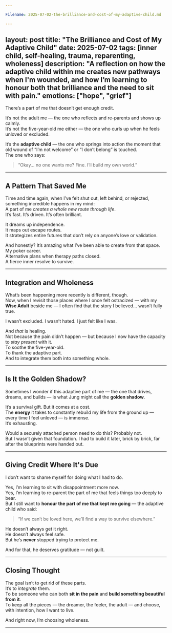 ```yaml
---

Filename: 2025-07-02-the-brilliance-and-cost-of-my-adaptive-child.md

---
```

layout: post
title: "The Brilliance and Cost of My Adaptive Child"
date: 2025-07-02
tags: [inner child, self-healing, trauma, reparenting, wholeness]
description: "A reflection on how the adaptive child within me creates new pathways when I'm wounded, and how I’m learning to honour both that brilliance and the need to sit with pain."
emotions: ["hope", "grief"]
---

There’s a part of me that doesn’t get enough credit.

It’s not the adult me — the one who reflects and re-parents and shows up calmly.  
It’s not the five-year-old me either — the one who curls up when he feels unloved or excluded.

It’s the **adaptive child** — the one who springs into action the moment that old wound of “I’m not welcome” or “I don’t belong” is touched.  
The one who says:

> “Okay… no one wants me? Fine. I’ll build my own world.”

---

## A Pattern That Saved Me

Time and time again, when I’ve felt shut out, left behind, or rejected, something incredible happens in my mind:  
A part of me *creates a whole new route through life*.  
It’s fast. It’s driven. It’s often brilliant.

It dreams up independence.  
It maps out escape routes.  
It strategizes entire futures that don’t rely on anyone’s love or validation.

And honestly? It’s amazing what I’ve been able to create from that space.  
My poker career.  
Alternative plans when therapy paths closed.  
A fierce inner resolve to survive.

---

## Integration and Wholeness

What’s been happening more recently is different, though.  
Now, when I revisit those places where I once felt ostracized — with my **Wise Adult** beside me — I often find that the story I believed… wasn’t fully true.

I wasn’t excluded. I wasn’t hated. I just felt like I was.

And *that* is healing.  
Not because the pain didn’t happen — but because I now have the capacity to *stay present* with it.  
To soothe the five-year-old.  
To thank the adaptive part.  
And to integrate them both into something whole.

---

## Is It the Golden Shadow?

Sometimes I wonder if this adaptive part of me — the one that drives, dreams, and builds — is what Jung might call the **golden shadow**.

It’s a survival gift. But it comes at a cost.  
The **energy** it takes to constantly rebuild my life from the ground up — every time I feel unloved — is immense.  
It’s exhausting.

Would a securely attached person need to do this? Probably not.  
But I wasn’t given that foundation. I had to build it later, brick by brick, far after the blueprints were handed out.

---

## Giving Credit Where It's Due

I don’t want to shame myself for doing what I had to do.

Yes, I’m learning to sit with disappointment more now.  
Yes, I’m learning to re-parent the part of me that feels things too deeply to bear.  
But I still want to **honour the part of me that kept me going** — the adaptive child who said:

> “If we can’t be loved here, we’ll find a way to survive elsewhere.”

He doesn’t always get it right.  
He doesn’t always feel safe.  
But he’s **never** stopped trying to protect me.

And for that, he deserves gratitude — not guilt.

---

## Closing Thought

The goal isn’t to get rid of these parts.  
It’s to *integrate* them.  
To be someone who can both **sit in the pain** and **build something beautiful from it**.  
To keep all the pieces — the dreamer, the feeler, the adult — and choose, with intention, how I want to live.

And right now, I’m choosing wholeness.


---